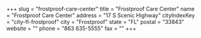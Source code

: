 +++
slug = "frostproof-care-center"
title = "Frostproof Care Center"
name = "Frostproof Care Center"
address = "17 S Scenic Highway"
cityIndexKey = "city-fl-frostproof"
city = "Frostproof"
state = "FL"
postal = "33843"
website = ""
phone = "863 635-5555"
fax = ""
+++
